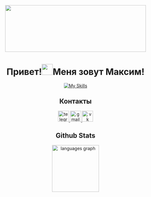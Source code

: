 <div align="center">
  <img height="150" width="450" src="https://media.tenor.com/yKjWLIFsJkEAAAAi/hello-hi.gif"/>
</div>

# <div align="center">Привет!<img src="https://gifs.obs.ru-moscow-1.hc.sbercloud.ru/9cc49ce8b351e5b441ef8f1c449bf670ecb755774cc7e8e4fa6c7b6b40639709.gif" height="35"/>Меня зовут Максим!</div>

<div align="center">
  
[![My Skills](https://skillicons.dev/icons?i=js,ts,html,css,scss,react,redux,nodejs,git,npm,yarn,webpack,vite,jest,cypress,figma,vscode&perline=9)](https://skillicons.dev)

</div>

## <div align="center">Контакты</div>

<div align="center">
<a href="https://t.me/AnsaksS" target="_blank">
<img src="https://upload.wikimedia.org/wikipedia/commons/8/83/Telegram_2019_Logo.svg" height="35" alt="telegram logo"/>
</a>
<a href="mailto:coach.anosov.fh@gmail.com" target="_blank">
<img src="https://upload.wikimedia.org/wikipedia/commons/7/7e/Gmail_icon_%282020%29.svg" height="35" alt="gmail logo"/>
</a>  
<a href="https://vk.com/id46614753" target="_blank">
<img src="https://upload.wikimedia.org/wikipedia/commons/f/f3/VK_Compact_Logo_%282021-present%29.svg" height="35" alt="vk logo"/>
</a>  
</div>

## <div align="center">Github Stats</div>   
<div align="center">
<img src="https://github-readme-stats.vercel.app/api/top-langs?username=Maksim-Anosov&locale=en&hide_title=false&layout=compact&card_width=600&langs_count=5&theme=dracula&hide_border=false&order=2" height="150" alt="languages graph"/>
</div>  


